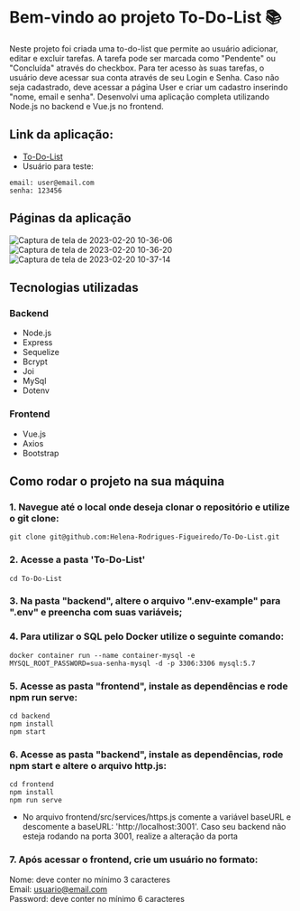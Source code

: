 # Bem-vindo ao projeto To-Do-List 📚

Neste projeto foi criada uma to-do-list que permite ao usuário adicionar, editar e excluir tarefas. A tarefa pode ser marcada como "Pendente" ou "Concluída" através do checkbox. Para ter acesso às suas tarefas, o usuário deve acessar sua conta através de seu Login e Senha. Caso não seja cadastrado, deve acessar a página User e criar um cadastro inserindo "nome, email e senha".
Desenvolvi uma aplicação completa utilizando Node.js no backend e Vue.js no frontend.

## Link da aplicação:
* [To-Do-List](https://to-do-list-2023.surge.sh/)
* Usuário para teste:  
```
email: user@email.com  
senha: 123456  
```

## Páginas da aplicação

![Captura de tela de 2023-02-20 10-36-06](https://user-images.githubusercontent.com/99517204/220123369-5a3bbc78-1a2e-409b-8004-127bd525f946.png)
![Captura de tela de 2023-02-20 10-36-20](https://user-images.githubusercontent.com/99517204/220123403-71d2bb48-76b0-4296-8160-8c4f5d4c6266.png)
![Captura de tela de 2023-02-20 10-37-14](https://user-images.githubusercontent.com/99517204/220123433-648c0ada-10c7-4c6b-9fe2-ffce0e7ed4c0.png)

## Tecnologias utilizadas

### Backend
* Node.js
* Express
* Sequelize
* Bcrypt
* Joi
* MySql
* Dotenv

### Frontend
* Vue.js
* Axios
* Bootstrap

## Como rodar o projeto na sua máquina 

### 1. Navegue até o local onde deseja clonar o repositório e utilize o git clone:
```
git clone git@github.com:Helena-Rodrigues-Figueiredo/To-Do-List.git
```

### 2. Acesse a pasta 'To-Do-List'
```
cd To-Do-List
```

### 3. Na pasta "backend", altere o arquivo ".env-example" para ".env" e preencha com suas variáveis;


### 4. Para utilizar o SQL pelo Docker utilize o seguinte comando:
```
docker container run --name container-mysql -e MYSQL_ROOT_PASSWORD=sua-senha-mysql -d -p 3306:3306 mysql:5.7
```

### 5. Acesse as pasta "frontend", instale as dependências e rode npm run serve:
```
cd backend
npm install
npm start
```

### 6. Acesse as pasta "backend", instale as dependências, rode npm start e altere o arquivo http.js:
```
cd frontend
npm install
npm run serve
```
* No arquivo frontend/src/services/https.js comente a variável baseURL e descomente a baseURL: 'http://localhost:3001'. Caso seu
backend não esteja rodando na porta 3001, realize a alteração da porta

### 7. Após acessar o frontend, crie um usuário no formato:

Nome: deve conter no mínimo 3 caracteres   
Email: usuario@email.com   
Password: deve conter no mínimo 6 caracteres   
